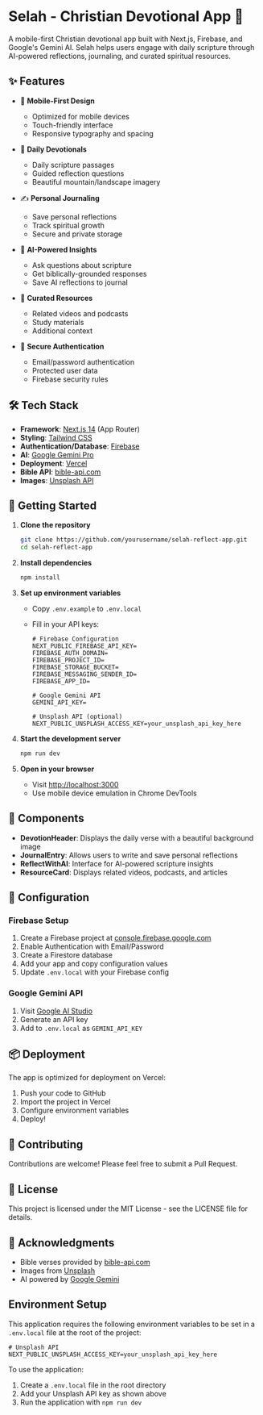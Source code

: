 # Selah - Christian Devotional App 🙏

A mobile-first Christian devotional app built with Next.js, Firebase, and Google's Gemini AI. Selah helps users engage with daily scripture through AI-powered reflections, journaling, and curated spiritual resources.

## ✨ Features

- 📱 **Mobile-First Design**

  - Optimized for mobile devices
  - Touch-friendly interface
  - Responsive typography and spacing

- 🙏 **Daily Devotionals**

  - Daily scripture passages
  - Guided reflection questions
  - Beautiful mountain/landscape imagery

- ✍️ **Personal Journaling**

  - Save personal reflections
  - Track spiritual growth
  - Secure and private storage

- 🤖 **AI-Powered Insights**

  - Ask questions about scripture
  - Get biblically-grounded responses
  - Save AI reflections to journal

- 🎯 **Curated Resources**

  - Related videos and podcasts
  - Study materials
  - Additional context

- 🔐 **Secure Authentication**
  - Email/password authentication
  - Protected user data
  - Firebase security rules

## 🛠️ Tech Stack

- **Framework**: [Next.js 14](https://nextjs.org/) (App Router)
- **Styling**: [Tailwind CSS](https://tailwindcss.com/)
- **Authentication/Database**: [Firebase](https://firebase.google.com/)
- **AI**: [Google Gemini Pro](https://ai.google.dev/)
- **Deployment**: [Vercel](https://vercel.com)
- **Bible API**: [bible-api.com](https://bible-api.com/)
- **Images**: [Unsplash API](https://unsplash.com/developers)

## 🚀 Getting Started

1. **Clone the repository**

   ```bash
   git clone https://github.com/yourusername/selah-reflect-app.git
   cd selah-reflect-app
   ```

2. **Install dependencies**

   ```bash
   npm install
   ```

3. **Set up environment variables**

   - Copy `.env.example` to `.env.local`
   - Fill in your API keys:

     ```env
     # Firebase Configuration
     NEXT_PUBLIC_FIREBASE_API_KEY=
     FIREBASE_AUTH_DOMAIN=
     FIREBASE_PROJECT_ID=
     FIREBASE_STORAGE_BUCKET=
     FIREBASE_MESSAGING_SENDER_ID=
     FIREBASE_APP_ID=

     # Google Gemini API
     GEMINI_API_KEY=

     # Unsplash API (optional)
     NEXT_PUBLIC_UNSPLASH_ACCESS_KEY=your_unsplash_api_key_here
     ```

4. **Start the development server**

   ```bash
   npm run dev
   ```

5. **Open in your browser**
   - Visit [http://localhost:3000](http://localhost:3000)
   - Use mobile device emulation in Chrome DevTools

## 📱 Components

- **DevotionHeader**: Displays the daily verse with a beautiful background image
- **JournalEntry**: Allows users to write and save personal reflections
- **ReflectWithAI**: Interface for AI-powered scripture insights
- **ResourceCard**: Displays related videos, podcasts, and articles

## 🔧 Configuration

### Firebase Setup

1. Create a Firebase project at [console.firebase.google.com](https://console.firebase.google.com)
2. Enable Authentication with Email/Password
3. Create a Firestore database
4. Add your app and copy configuration values
5. Update `.env.local` with your Firebase config

### Google Gemini API

1. Visit [Google AI Studio](https://makersuite.google.com/app/apikey)
2. Generate an API key
3. Add to `.env.local` as `GEMINI_API_KEY`

## 📦 Deployment

The app is optimized for deployment on Vercel:

1. Push your code to GitHub
2. Import the project in Vercel
3. Configure environment variables
4. Deploy!

## 🤝 Contributing

Contributions are welcome! Please feel free to submit a Pull Request.

## 📄 License

This project is licensed under the MIT License - see the LICENSE file for details.

## 📄 Acknowledgments

- Bible verses provided by [bible-api.com](https://bible-api.com/)
- Images from [Unsplash](https://unsplash.com/)
- AI powered by [Google Gemini](https://ai.google.dev/)

## Environment Setup

This application requires the following environment variables to be set in a `.env.local` file at the root of the project:

```
# Unsplash API
NEXT_PUBLIC_UNSPLASH_ACCESS_KEY=your_unsplash_api_key_here
```

To use the application:

1. Create a `.env.local` file in the root directory
2. Add your Unsplash API key as shown above
3. Run the application with `npm run dev`

